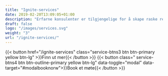 ```yaml
---
title: "Ignite-services"
date: 2019-02-20T13:09:05+01:00
description: "Erfarne konsulenter er tilgjengelige for å skape raske resultater gjennom skreddersydde løsninger"
draft: false
logo: "/images/services.svg"
weight: "3"
url: "/ignite-services/"
---
```


{{< button href="/ignite-services" class="service-btns3 btn btn-primary yellow btn-lg" >}}Finn ut mer{{< /button >}}
{{< button class=" service-btns4 btn btn-outline-primary yellow btn-lg" data-toggle="modal" data-target="#modalbooknorw">}}Book et møte{{< /button >}}